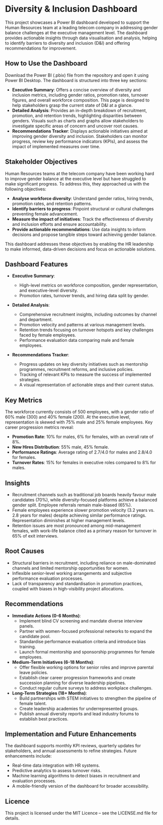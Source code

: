 
# Diversity & Inclusion Dashboard
This project showcases a Power BI dashboard developed to support the Human Resources team at a leading telecom company in addressing gender balance challenges at the executive management level. The dashboard provides actionable insights through data visualisation and analysis, helping to identify barriers to diversity and inclusion (D&I) and offering recommendations for improvement.

## How to Use the Dashboard
Download the Power BI (.pbix) file from the repository and open it using Power BI Desktop. The dashboard is structured into three key sections:

- **Executive Summary**: Offers a concise overview of diversity and inclusion metrics, including gender ratios, promotion rates, turnover figures, and overall workforce composition. This page is designed to help stakeholders grasp the current state of D&I at a glance.
- **Detailed Analysis**: Provides an in-depth breakdown of recruitment, promotion, and retention trends, highlighting disparities between genders. Visuals such as charts and graphs allow stakeholders to investigate specific areas of concern and uncover root causes.
- **Recommendations Tracker**: Displays actionable initiatives aimed at improving gender diversity and inclusion. Stakeholders can monitor progress, review key performance indicators (KPIs), and assess the impact of implemented measures over time.

## Stakeholder Objectives
Human Resources teams at the telecom company have been working hard to improve gender balance at the executive level but have struggled to make significant progress. To address this, they approached us with the following objectives:

- **Analyse workforce diversity**: Understand gender ratios, hiring trends, promotion rates, and retention patterns.
- **Identify barriers to progress**: Pinpoint structural or cultural challenges preventing female advancement.
- **Measure the impact of initiatives**: Track the effectiveness of diversity and inclusion efforts and ensure accountability.
- **Provide actionable recommendations**: Use data insights to inform decisions and propose tangible steps toward achieving gender balance.

This dashboard addresses these objectives by enabling the HR leadership to make informed, data-driven decisions and focus on actionable solutions.

## Dashboard Features
- **Executive Summary**:
  - High-level metrics on workforce composition, gender representation, and executive-level diversity.
  - Promotion rates, turnover trends, and hiring data split by gender.

- **Detailed Analysis**:
  - Comprehensive recruitment insights, including outcomes by channel and department.
  - Promotion velocity and patterns at various management levels.
  - Retention trends focusing on turnover hotspots and key challenges faced by female employees.
  - Performance evaluation data comparing male and female employees.

- **Recommendations Tracker**:
  - Progress updates on key diversity initiatives such as mentorship programmes, recruitment reforms, and inclusive policies.
  - Tracking of relevant KPIs to measure the success of implemented strategies.
  - A visual representation of actionable steps and their current status.

## Key Metrics
The workforce currently consists of 500 employees, with a gender ratio of 60% male (300) and 40% female (200). At the executive level, representation is skewed with 75% male and 25% female employees. Key career progression metrics reveal:
- **Promotion Rate**: 10% for males, 6% for females, with an overall rate of 8%.
- **New Hires Distribution**: 55% male, 45% female.
- **Performance Ratings**: Average rating of 2.7/4.0 for males and 2.8/4.0 for females.
- **Turnover Rates**: 15% for females in executive roles compared to 8% for males.

## Insights
- Recruitment channels such as traditional job boards heavily favour male candidates (70%), while diversity-focused platforms achieve a balanced gender split. Employee referrals remain male-biased (65%).
- Female employees experience slower promotion velocity (3.2 years vs. 2.8 years for males) despite achieving similar performance ratings. Representation diminishes at higher management levels.
- Retention issues are most pronounced among mid-management females, with work-life balance cited as a primary reason for turnover in 65% of exit interviews.

## Root Causes
- Structural barriers in recruitment, including reliance on male-dominated channels and limited mentorship opportunities for women.
- Inflexible senior-level working arrangements and subjective performance evaluation processes.
- Lack of transparency and standardisation in promotion practices, coupled with biases in high-visibility project allocations.

## Recommendations
- **Immediate Actions (0-6 Months)**:
  - Implement blind CV screening and mandate diverse interview panels.
  - Partner with women-focused professional networks to expand the candidate pool.
  - Standardise performance evaluation criteria and introduce bias training.
  - Launch formal mentorship and sponsorship programmes for female employees.
- **Medium-Term Initiatives (6-18 Months)**:
  - Offer flexible working options for senior roles and improve parental leave policies.
  - Establish clear career progression frameworks and create succession planning for diverse leadership pipelines.
  - Conduct regular culture surveys to address workplace challenges.
- **Long-Term Strategies (18+ Months)**:
  - Build partnerships with STEM initiatives to strengthen the pipeline of female talent.
  - Create leadership academies for underrepresented groups.
  - Publish annual diversity reports and lead industry forums to establish best practices.

## Implementation and Future Enhancements
The dashboard supports monthly KPI reviews, quarterly updates for stakeholders, and annual assessments to refine strategies. Future enhancements include:
- Real-time data integration with HR systems.
- Predictive analytics to assess turnover risks.
- Machine learning algorithms to detect biases in recruitment and evaluation processes.
- A mobile-friendly version of the dashboard for broader accessibility.

## Licence
This project is licensed under the MIT Licence – see the LICENSE.md file for details.
